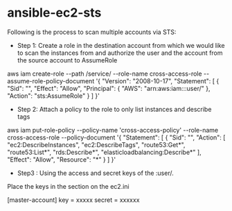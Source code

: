 # ansible-ec2-sts

Following is the process to scan multiple accounts via STS:

- Step 1: Create a role in the destination account from which we would like to scan the instances from and authorize the user and the account from the source account to AssumeRole

aws iam create-role --path /service/ --role-name cross-access-role --assume-role-policy-document '{ "Version": "2008-10-17",
 "Statement": [ { "Sid": "", "Effect": "Allow", "Principal": { "AWS": "arn:aws:iam::<sourceaccountid>:user/<username>" }, "Action": "sts:AssumeRole" } ] }'

- Step 2: Attach a policy to the role to only list instances and describe tags

aws iam put-role-policy --policy-name 'cross-access-policy' --role-name cross-access-role --policy-document '{ "Statement": [ { "Sid": "", "Action": 
[ "ec2:DescribeInstances", "ec2:DescribeTags", "route53:Get*", "route53:List*", "rds:Describe*", "elasticloadbalancing:Describe*" ], "Effect": "Allow", "Resource": "*" } ] }'

- Step3 : Using the access and secret keys of the <sourceaccountid>:user/<username>.

Place the keys in the section on the ec2.ini

[master-account]
key = xxxxx
secret = xxxxxx

